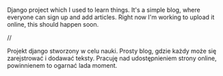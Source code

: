 Django project which I used to learn things.
It's a simple blog, where everyone can sign up and add articles.
Right now I'm working to upload it online, this should happen soon.

//

Projekt django stworzony w celu nauki.
Prosty blog, gdzie każdy może się zarejstrować i dodawać teksty.
Pracuję nad udostępnieniem strony online, powinnienem to ogarnać lada moment.
